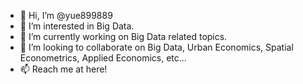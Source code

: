 - 👋 Hi, I’m @yue899889
- 👀 I’m interested in Big Data.
- 🌱 I’m currently working on Big Data related topics.
- 💞️ I’m looking to collaborate on Big Data, Urban Economics, Spatial Econometrics, Applied Economics, etc...
- 📫 Reach me at here!
<!---
yue899889/yue899889 is a ✨ special ✨ repository because its `README.md` (this file) appears on your GitHub profile.
You can click the Preview link to take a look at your changes.
--->

